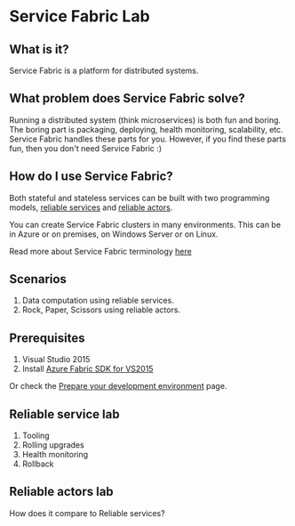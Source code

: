# Service Fabric Lab

## What is it?
Service Fabric is a platform for distributed systems.

## What problem does Service Fabric solve?

Running a distributed system (think microservices) is both fun and boring. The boring part is packaging, deploying, health monitoring, scalability, etc. Service Fabric handles these parts for you. However, if you find these parts fun, then you don't need Service Fabric :)

## How do I use Service Fabric?

Both stateful and stateless services can be built with two programming models, [reliable services](https://azure.microsoft.com/en-us/documentation/articles/service-fabric-reliable-services-introduction/) and [reliable actors](https://azure.microsoft.com/en-us/documentation/articles/service-fabric-reliable-actors-introduction/).

You can create Service Fabric clusters in many environments. This can be in Azure or on premises, on Windows Server or on Linux.

Read more about Service Fabric terminology [here](https://azure.microsoft.com/en-us/documentation/articles/service-fabric-technical-overview/)

## Scenarios

1. Data computation using reliable services.
2. Rock, Paper, Scissors using reliable actors.

## Prerequisites

1. Visual Studio 2015
2. Install [Azure Fabric SDK for VS2015](http://www.microsoft.com/web/handlers/webpi.ashx?command=getinstallerredirect&appid=MicrosoftAzure-ServiceFabric-VS2015)

Or check the [Prepare your development environment](https://azure.microsoft.com/en-us/documentation/articles/service-fabric-get-started/) page.

## Reliable service lab

1. Tooling
2. Rolling upgrades
3. Health monitoring
4. Rollback

## Reliable actors lab

How does it compare to Reliable services?
